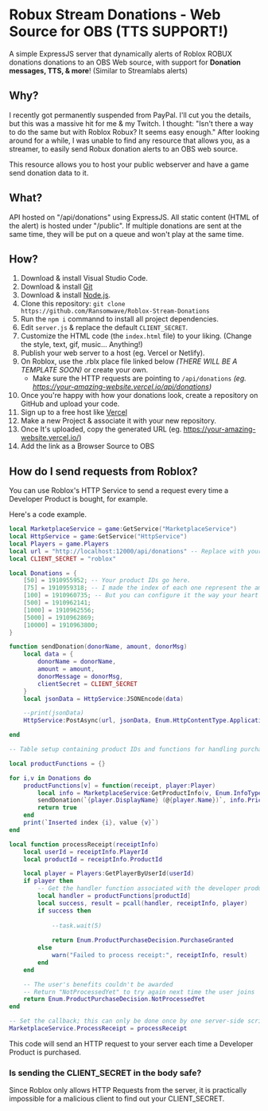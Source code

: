 # Robux Stream Donations - Web Source for OBS (TTS SUPPORT!)

A simple ExpressJS server that dynamically alerts of Roblox ROBUX donations donations to an OBS Web source, with support for **Donation messages, TTS, & more**! (Similar to Streamlabs alerts)

## Why?

I recently got permanently suspended from PayPal. I'll cut you the details, but this was a massive hit for me & my Twitch. I thought: "Isn't there a way to do the same but with Roblox Robux? It seems easy enough." After looking around for a while, I was unable to find any resource that allows you, as a streamer, to easily send Robux donation alerts to an OBS web source.

This resource allows you to host your public webserver and have a game send donation data to it.

## What?

API hosted on "/api/donations" using ExpressJS. All static content (HTML of the alert) is hosted under "/public". If multiple donations are sent at the same time, they will be put on a queue and won't play at the same time.

## How?

1. Download & install Visual Studio Code.
2. Download & install [Git](https://git-scm.com/downloads)
3. Download & install [Node.js](https://nodejs.org/en/download).
4. Clone this repository: `git clone https://github.com/Ransomwave/Roblox-Stream-Donations`
5. Run the `npm i` commannd to install all project dependencies.
6. Edit `server.js` & replace the default `CLIENT_SECRET`.
7. Customize the HTML code (the `index.html` file) to your liking. (Change the style, text, gif, music... Anything!)
8. Publish your web server to a host (eg. Vercel or Netlify).
9. On Roblox, use the .rblx place file linked below _(THERE WILL BE A TEMPLATE SOON)_ or create your own. 
   * Make sure the HTTP requests are pointing to `/api/donations` _(eg. https://your-amazing-website.vercel.io/api/donations)_
10. Once you're happy with how your donations look, create a repository on GitHub and upload your code.
11. Sign up to a free host like [Vercel](https://vercel.com)
12. Make a new Project & associate it with your new repository.
13. Once It's uploaded, copy the generated URL (eg. https://your-amazing-website.vercel.io/)
14. Add the link as a Browser Source to OBS

## How do I send requests from Roblox?

You can use Roblox's HTTP Service to send a request every time a Developer Product is bought, for example.

Here's a code example.

```lua
local MarketplaceService = game:GetService("MarketplaceService")
local HttpService = game:GetService("HttpService")
local Players = game.Players
local url = "http://localhost:12000/api/donations" -- Replace with your domain (ex. https://donos-example.vercel.io/api/donations).
local CLIENT_SECRET = "roblox"

local Donations = {
	[50] = 1910955952; -- Your product IDs go here.
	[75] = 1910959318; -- I made the index of each one represent the amount of the donation for simplicity's sake.
	[100] = 1910960735; -- But you can configure it the way your heart desires.
	[500] = 1910962141;
	[1000] = 1910962556;
	[5000] = 1910962869;
	[10000] = 1910963800;	
}

function sendDonation(donorName, amount, donorMsg)
	local data = {
		donorName = donorName,
		amount = amount,
		donorMessage = donorMsg,
		clientSecret = CLIENT_SECRET
	}
	local jsonData = HttpService:JSONEncode(data)

	--print(jsonData)
	HttpService:PostAsync(url, jsonData, Enum.HttpContentType.ApplicationJson)

end

-- Table setup containing product IDs and functions for handling purchases

local productFunctions = {}

for i,v in Donations do
	productFunctions[v] = function(receipt, player:Player)
		local info = MarketplaceService:GetProductInfo(v, Enum.InfoType.Product)
		sendDonation(`{player.DisplayName} (@{player.Name})`, info.PriceInRobux, player.PlayerGui.ScreenGui.SendTTSDialog.TextBox.Text)
		return true
	end
	print(`Inserted index {i}, value {v}`)
end

local function processReceipt(receiptInfo)
	local userId = receiptInfo.PlayerId
	local productId = receiptInfo.ProductId

	local player = Players:GetPlayerByUserId(userId)
	if player then
		-- Get the handler function associated with the developer product ID and attempt to run it
		local handler = productFunctions[productId]
		local success, result = pcall(handler, receiptInfo, player)
		if success then
			
			--task.wait(5)
			
			return Enum.ProductPurchaseDecision.PurchaseGranted
		else
			warn("Failed to process receipt:", receiptInfo, result)
		end
	end

	-- The user's benefits couldn't be awarded
	-- Return "NotProcessedYet" to try again next time the user joins
	return Enum.ProductPurchaseDecision.NotProcessedYet
end

-- Set the callback; this can only be done once by one server-side script
MarketplaceService.ProcessReceipt = processReceipt

```
This code will send an HTTP request to your server each time a Developer Product is purchased.

### Is sending the CLIENT_SECRET in the body safe?

Since Roblox only allows HTTP Requests from the server, it is practically impossible for a malicious client to find out your CLIENT_SECRET.
